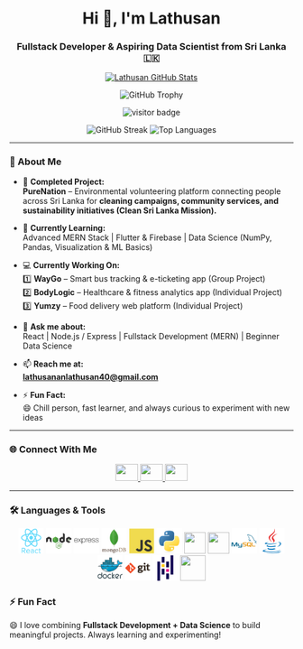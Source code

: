 <h1 align="center">Hi 👋, I'm Lathusan</h1>
<h3 align="center">Fullstack Developer & Aspiring Data Scientist from Sri Lanka 🇱🇰</h3>

<p align="center">
  <a href="https://github.com/SanmuganthanLathusan" target="_blank">
    <img src="https://github-readme-stats.vercel.app/api?username=sanmuganthanLathusan&show_icons=true&theme=radical" alt="Lathusan GitHub Stats" />
  </a>
</p>

<p align="center">
  <img src="https://github-profile-trophy.vercel.app/?username=sanmuganthanLathusan&theme=tokyonight&row=1&column=6" alt="GitHub Trophy"/>
</p>

<p align="center">
  <img src="https://visitor-badge.laobi.icu/badge?page_id=sanmuganthanLathusan" alt="visitor badge"/>
</p>

<p align="center">
  <img src="https://github-readme-streak-stats.herokuapp.com/?user=sanmuganthanLathusan&theme=dark" alt="GitHub Streak"/>
  <img src="https://github-readme-stats.vercel.app/api/top-langs/?username=sanmuganthanLathusan&layout=compact&theme=radical" alt="Top Languages"/>
</p>

---

### 🚀 About Me
- 🔭 **Completed Project:**  
  <b>PureNation</b> – Environmental volunteering platform connecting people across Sri Lanka for **cleaning campaigns, community services, and sustainability initiatives (Clean Sri Lanka Mission).**

- 🌱 **Currently Learning:**  
  Advanced MERN Stack | Flutter & Firebase | Data Science (NumPy, Pandas, Visualization & ML Basics)

- 💻 **Currently Working On:**  
  1️⃣ **WayGo** – Smart bus tracking & e-ticketing app (Group Project)  
  2️⃣ **BodyLogic** – Healthcare & fitness analytics app (Individual Project)  
  3️⃣ **Yumzy** – Food delivery web platform (Individual Project)

- 💬 **Ask me about:**  
  React | Node.js / Express | Fullstack Development (MERN) | Beginner Data Science

- 📫 **Reach me at:**  
  **lathusananlathusan40@gmail.com**

- ⚡ **Fun Fact:**  
  😄 Chill person, fast learner, and always curious to experiment with new ideas

---

### 🌐 Connect With Me
<p align="center">
  <a href="https://linkedin.com/in/lathusan-lathusan" target="_blank">
    <img src="https://raw.githubusercontent.com/rahuldkjain/github-profile-readme-generator/master/src/images/icons/Social/linked-in-alt.svg" width="40" height="30"/>
  </a>
  <a href="https://fb.com/lathusan.lathusan" target="_blank">
    <img src="https://raw.githubusercontent.com/rahuldkjain/github-profile-readme-generator/master/src/images/icons/Social/facebook.svg" width="40" height="30"/>
  </a>
  <a href="https://instagram.com/active_boy_lathu" target="_blank">
    <img src="https://raw.githubusercontent.com/rahuldkjain/github-profile-readme-generator/master/src/images/icons/Social/instagram.svg" width="40" height="30"/>
  </a>
</p>

---

### 🛠️ Languages & Tools
<p align="center">
  <img src="https://raw.githubusercontent.com/devicons/devicon/master/icons/react/react-original-wordmark.svg" width="45" height="45"/>
  <img src="https://raw.githubusercontent.com/devicons/devicon/master/icons/nodejs/nodejs-original-wordmark.svg" width="45" height="45"/>
  <img src="https://raw.githubusercontent.com/devicons/devicon/master/icons/express/express-original-wordmark.svg" width="45" height="45"/>
  <img src="https://raw.githubusercontent.com/devicons/devicon/master/icons/mongodb/mongodb-original-wordmark.svg" width="45" height="45"/>
  <img src="https://raw.githubusercontent.com/devicons/devicon/master/icons/javascript/javascript-original.svg" width="45" height="45"/>
  <img src="https://raw.githubusercontent.com/devicons/devicon/master/icons/python/python-original.svg" width="45" height="45"/>
  <img src="https://www.vectorlogo.zone/logos/flutterio/flutterio-icon.svg" width="38" height="38"/>
  <img src="https://www.vectorlogo.zone/logos/firebase/firebase-icon.svg" width="38" height="38"/>
  <img src="https://raw.githubusercontent.com/devicons/devicon/master/icons/mysql/mysql-original-wordmark.svg" width="45" height="45"/>
  <img src="https://raw.githubusercontent.com/devicons/devicon/master/icons/java/java-original.svg" width="45" height="45"/>
  <img src="https://raw.githubusercontent.com/devicons/devicon/master/icons/docker/docker-original-wordmark.svg" width="45" height="45"/>
  <img src="https://raw.githubusercontent.com/devicons/devicon/master/icons/git/git-original-wordmark.svg" width="45" height="45"/>
  <img src="https://raw.githubusercontent.com/devicons/devicon/master/icons/pandas/pandas-original.svg" width="45" height="45"/>
  <img src="https://seaborn.pydata.org/_images/logo-mark-lightbg.svg" width="45" height="45"/>
</p>



### ⚡ Fun Fact
😄 I love combining **Fullstack Development + Data Science** to build meaningful projects. Always learning and experimenting!



